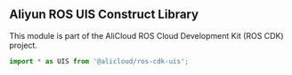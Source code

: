 ## Aliyun ROS UIS Construct Library

This module is part of the AliCloud ROS Cloud Development Kit (ROS CDK) project.

```ts
import * as UIS from '@alicloud/ros-cdk-uis';
```